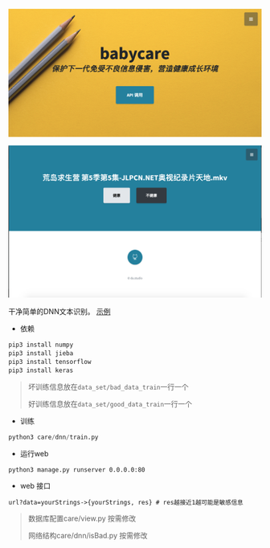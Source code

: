 ![1](https://raw.githubusercontent.com/DASTUDIO/babycare/master/img/1.png)

![1](https://raw.githubusercontent.com/DASTUDIO/babycare/master/img/2.png)

干净简单的DNN文本识别。 [示例](http://babycare.da.studio)

* 依赖

```python
pip3 install numpy
pip3 install jieba
pip3 install tensorflow
pip3 install keras
```

>坏训练信息放在`data_set/bad_data_train`一行一个
>
>好训练信息放在`data_set/good_data_train`一行一个

* 训练

```python
python3 care/dnn/train.py
```

* 运行web

```
python3 manage.py runserver 0.0.0.0:80
```

* web 接口

```
url?data=yourStrings->{yourStrings, res} # res越接近1越可能是敏感信息
```

>数据库配置care/view.py 按需修改
>
>网络结构care/dnn/isBad.py 按需修改


